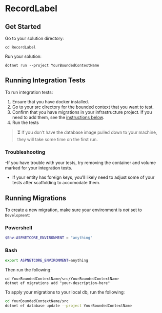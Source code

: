 # RecordLabel

## Get Started

Go to your solution directory:

```shell
cd RecordLabel
```

Run your solution:

```shell
dotnet run --project YourBoundedContextName
```

## Running Integration Tests
To run integration tests:

1. Ensure that you have docker installed.
2. Go to your src directory for the bounded context that you want to test.
3. Confirm that you have migrations in your infrastructure project. If you need to add them, see the [instructions below](#running-migrations).
4. Run the tests

> ⏳ If you don't have the database image pulled down to your machine, they will take some time on the first run.

### Troubleshooting
-If you have trouble with your tests, try removing the container and volume marked for your integration tests.
- If your entity has foreign keys, you'll likely need to adjust some of your tests after scaffolding to accomodate them.

## Running Migrations

To create a new migration, make sure your environment is *not* set to `Development`:

### Powershell
```powershell
$Env:ASPNETCORE_ENVIRONMENT = "anything"
```

### Bash
```bash
export ASPNETCORE_ENVIRONMENT=anything
```

Then run the following:

```shell
cd YourBoundedContextName/src/YourBoundedContextName
dotnet ef migrations add "your-description-here"
```

To apply your migrations to your local db, run the following:

```bash
cd YourBoundedContextName/src
dotnet ef database update --project YourBoundedContextName
```
